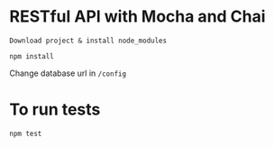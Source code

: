 # RESTful API with Mocha and Chai

```
Download project & install node_modules

npm install

```

Change database url in `/config`

# To run tests

```
npm test
```